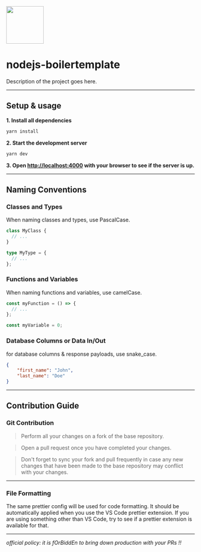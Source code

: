 <img src="public/favicon.ico" height="100" width="100">

# nodejs-boilertemplate

Description of the project goes here.

---

## Setup & usage

**1. Install all dependencies**

```bash
yarn install
```

**2. Start the development server**

```bash
yarn dev
```

**3. Open [http://localhost:4000](http://localhost:4000) with your browser to see if the server is up.**

---

## Naming Conventions

### Classes and Types
When naming classes and types, use PascalCase.

```typescript
class MyClass {
  // ...
}

type MyType = {
  // ...
};
```

### Functions and Variables
When naming functions and variables, use camelCase.

```typescript
const myFunction = () => {
  // ...
};

const myVariable = 0;
```

### Database Columns or Data In/Out
for database columns & response payloads, use snake_case.

```json
{ 
    "first_name": "John",
    "last_name": "Doe"
}
```

---

## Contribution Guide

### Git Contribution

> Perform all your changes on a fork of the base repository.

> Open a pull request once you have completed your changes.

> Don't forget to sync your fork and pull frequently in case any new changes that have been made to the base repository may conflict with your changes.

---

### File Formatting

The same prettier config will be used for code formatting. It should be automatically applied when you use the VS Code prettier extension. If you are using something other than VS Code, try to see if a prettier extension is available for that.

---

_official policy: it is fOrBiddEn to bring down production with your PRs !!_
